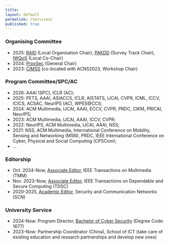 ```yaml
---
title:
layout: default
permalink: /services/
published: true
---
```


### Organising Committee
+ 2025: [RAID](https://raid2025.github.io/committees.html) (Local Organisation Chair), [PAKDD](https://pakdd2025.org/call-for-paper-survey/) (Survey Track Chair), [IWQoS](https://iwqos2025.ieee-iwqos.org/committees/organizing-committee) (Local Co-Chair)
+ 2024: [ProvSec](https://provsec2024.github.io/ProvSec2024/committee.html) (General Chair)
+ 2023: [CIMSS](https://cimssworkshop.github.io/contents/CIMSS2023/contents/committee.html) (co-located with ACNS2023, Workshop Chair)


### Program Committee/SPC/AC
+ 2026: AAAI (SPC), ICLR (AC);
+ 2025: PETS, AAAI, ASIACCS, ICLR, AISTATS, IJCAI, CVPR, ICML, ICCV, ICICS, ACSAC, NeurIPS (AC), WPES@CCS; 
+ 2024: ACM Multimedia, IJCAI, AAAI, ECCV, CVPR, PRDC, CIKM, PRICAI, NeurIPS;
+ 2023: ACM Multimedia, IJCAI, AAAI, ICCV, CVPR;
+ 2022: NeurIPS, ACM Multimedia, IJCAI, AAAI, NSS;
+ 2021: NSS, ACM Multimedia, International Conference on Mobility, Sensing and Networking (MSN), PRDC,  IEEE International Conference on Cyber, Physical and Social Computing (CPSCom);  
+ ...

### Editorship
+ Oct. 2024-Now, [Associate Editor](https://ieeexplore.ieee.org/xpl/RecentIssue.jsp?punumber=6046), IEEE Transactions on Multimedia (TMM)
+ Nov. 2023-Now, [Associate Editor](https://www.computer.org/csdl/journal/tq/about/107350), IEEE Transactions on Dependable and Secure Computing (TDSC)
+ 2020-2025, [Academic Editor](https://www.hindawi.com/journals/scn/editors/), Security and Communication Networks (SCN)

### University Service
+ 2024-Now: Program Director, [Bachelor of Cyber Security](https://www.griffith.edu.au/study/degrees/bachelor-of-cyber-security-1677) (Degree Code: 1677)
+ 2023-Now: Partnership Coordinator (China), School of ICT (take care of existing education and research partnerships and develop new ones)